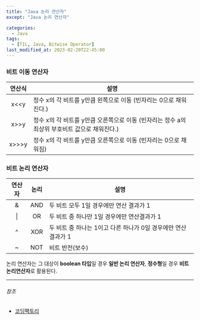 ```yaml
---
title: "Java 논리 연산자"
except: "Java 논리 연산자"

categories:
  - Java
tags:
  - [TIL, Java, Bitwise Operator]
last_modified_at: 2023-02-20T22:45:00
---
```


### 비트 이동 연산자

|연산식|설명|
|:---:|---|
|x<<y|정수 x의 각 비트를 y만큼 왼쪽으로 이동 (빈자리는 0으로 채워진다.)|
|x>>y|정수 x의 각 비트를 y만큼 오른쪽으로 이동 (빈자리는 정수 a의 최상위 부호비트 값으로 채워진다.)|
|x>>>y|정수 x의 각 비트를 y만큼 오른쪽으로 이동 (빈자리는 0으로 채워짐)|
   
### 비트 논리 연산자

|연산자|논리|설명|
|:---:|:---:|---|
|&|AND|두 비트 모두 1일 경우에만 연산 결과가 1|
| \| |OR|두 비트 중 하나만 1일 경우에만 연산결과가 1|
|^|XOR|두 비트 중 하나는 1이고 다른 하나가 0일 경우에만 연산결과가 1|
|~|NOT|비트 반전(보수)|

논리 연산자는 그 대상이 **boolean 타입**일 경우 **일반 논리 연산자**, **정수형**일 경우 **비트 논리연산자**로 활용된다.<br/>
***
###### 참조
* [코딩팩토리](https://coding-factory.tistory.com/521#recentComments, "코딩팩토리")